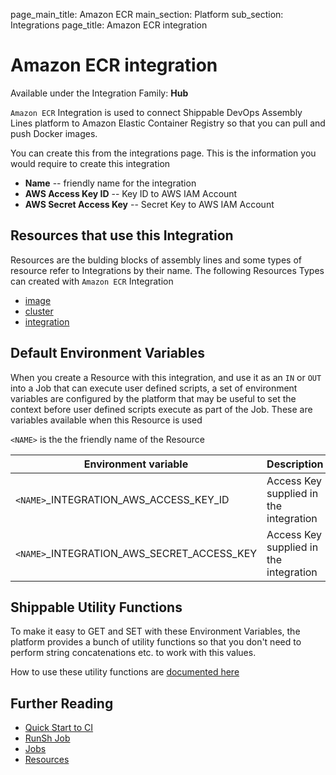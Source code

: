 page_main_title: Amazon ECR
main_section: Platform
sub_section: Integrations
page_title: Amazon ECR integration

# Amazon ECR integration

Available under the Integration Family: **Hub**

`Amazon ECR` Integration is used to connect Shippable DevOps Assembly Lines platform to Amazon Elastic Container Registry so that you can pull and push Docker images. 

You can create this from the integrations page. This is the information you would require to create this integration

* **Name** -- friendly name for the integration
* **AWS Access Key ID** -- Key ID to AWS IAM Account
* **AWS Secret Access Key** -- Secret Key to AWS IAM Account

## Resources that use this Integration
Resources are the bulding blocks of assembly lines and some types of resource refer to Integrations by their name. The following Resources Types can created with `Amazon ECR` Integration 

* [image](/workflow/platform/resource/image)
* [cluster](/workflow/platform/resource/cluster)
* [integration](/workflow/platform/resource/integration)

## Default Environment Variables
When you create a Resource with this integration, and use it as an `IN` or `OUT` into a Job that can execute user defined scripts, a set of environment variables are configured by the platform that may be useful to set the context before user defined scripts execute as part of the Job. These are variables available when this Resource is used

`<NAME>` is the the friendly name of the Resource

| Environment variable						         | Description        |
| ------			 							         |----------------- |
| `<NAME>`\_INTEGRATION\_AWS\_ACCESS\_KEY\_ID       | Access Key supplied in the integration |
| `<NAME>`\_INTEGRATION\_AWS\_SECRET\_ACCESS\_KEY   | Access Key supplied in the integration |

## Shippable Utility Functions
To make it easy to GET and SET with these Environment Variables, the platform provides a bunch of utility functions so that you don't need to perform string concatenations etc. to work with this values.

How to use these utility functions are [documented here](/platform/tutorial/workflow/howto-use-shipctl)

## Further Reading
* [Quick Start to CI](/getting-started/ci-sample)
* [RunSh Job](/platform/workflow/job/runsh)
* [Jobs](/platform/workflow/job/overview)
* [Resources](/platform/workflow/resource/overview)

